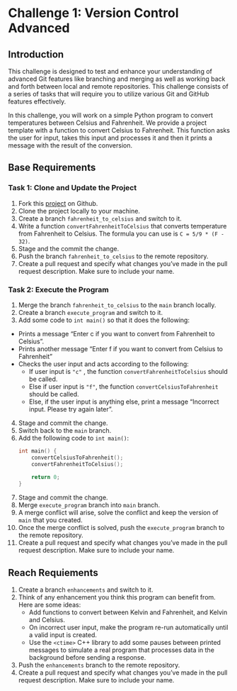 # Challenge 1: Version Control Advanced

## Introduction

This challenge is designed to test and enhance your understanding of advanced Git features like branching and merging as well as working back and forth between local and remote repositories. This challenge consists of a series of tasks that will require you to utilize various Git and GitHub features effectively.

In this challenge, you will work on a simple Python program to convert temperatures between Celsius and Fahrenheit. We provide a project template with a function to convert Celsius to Fahrenheit. This function asks the user for input, takes this input and processes it and then it prints a message with the result of the conversion.

## Base Requirements

### Task 1: Clone and Update the Project

1. Fork this [project](https://github.com/ms1-learner/temperature_converter) on Github.
2. Clone the project locally to your machine.
3. Create a branch `fahrenheit_to_celsius` and switch to it.
4. Write a function `convertFahrenheitToCelsius` that converts temperature from Fahrenheit to Celsius. The formula you can use is `C = 5/9 * (F - 32)`.
5. Stage and the commit the change.
6. Push the branch `fahrenheit_to_celsius` to the remote repository.
7. Create a pull request and specify what changes you’ve made in the pull request description. Make sure to include your name.

### Task 2: Execute the Program

1. Merge the branch `fahrenheit_to_celsius` to the `main` branch locally.
2. Create a branch `execute_program` and switch to it.
3. Add some code to `int main()` so that it does the following:
  - Prints a message “Enter c if you want to convert from Fahrenheit to Celsius”.
  - Prints another message “Enter f if you want to convert from Celsius to Fahrenheit”
  - Checks the user input and acts according to the following:
    - If user input is `"c"` , the function `convertFahrenheitToCelsius` should be called.
    - Else if user input is `"f"`, the function `convertCelsiusToFahrenheit` should be called.
    - Else, if the user input is anything else, print a message “Incorrect input. Please try again later”.
4. Stage and commit the change.
5. Switch back to the `main` branch.
6. Add the following code to `int main()`:
    ```cpp
    int main() {
        convertCelsiusToFahrenheit();
        convertFahrenheitToCelsius();
        
        return 0;
    }
    ```
1. Stage and commit the change.
2. Merge `execute_program` branch into `main` branch.
3. A merge conflict will arise, solve the conflict and keep the version of `main` that you created.
4. Once the merge conflict is solved, push the `execute_program` branch to the remote repository.
5. Create a pull request and specify what changes you’ve made in the pull request description. Make sure to include your name.

## Reach Requiements 

1. Create a branch `enhancements` and switch to it.
2. Think of any enhancement you think this program can benefit from. Here are some ideas:
   - Add functions to convert between Kelvin and Fahrenheit, and Kelvin and Celsius.
   - On incorrect user input, make the program re-run automatically until a valid input is created.
   - Use the `<ctime>` C++ library to add some pauses between printed messages to simulate a real program that processes data in the background before sending a response.
3. Push the `enhancements` branch to the remote repository.
4. Create a pull request and specify what changes you’ve made in the pull request description. Make sure to include your name.

